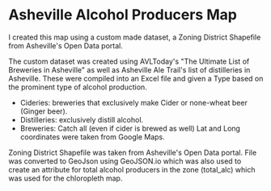 # Asheville Alcohol Producers Map

I created this map using a custom made dataset, a Zoning District Shapefile from Asheville's Open Data portal. 

The custom dataset was created using AVLToday's "The Ultimate List of Breweries in Asheville" as well as Asheville Ale Trail's list of distilleries in Asheville. These were compiled into an Excel file and given a Type based on the prominent type of alcohol production. 
- Cideries: breweries that exclusively make Cider or none-wheat beer (Ginger beer).
- Distilleries: exclusively distill alcohol.
- Breweries: Catch all (even if cider is brewed as well)
Lat and Long coordinates were taken from Google Maps. 

Zoning District Shapefile was taken from Asheville's Open Data portal. File was converted to GeoJson using GeoJSON.io which was also used to create an attribute for total alcohol producers in the zone (total_alc) which was used for the chloropleth map.

